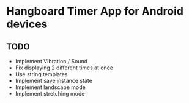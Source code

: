 # Hangboard Timer App for Android devices

## TODO
- Implement Vibration / Sound
- Fix displaying 2 different times at once
- Use string templates
- Implement save instance state
- Implement landscape mode
- Implement stretching mode